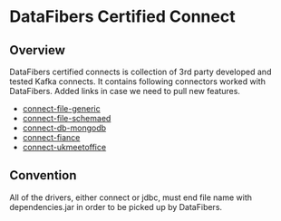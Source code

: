# DataFibers Certified Connect

## Overview
DataFibers certified connects is collection of 3rd party developed and tested Kafka connects.
It contains following connectors worked with DataFibers. Added links in case we need to pull new features.

* [connect-file-generic]()
* [connect-file-schemaed]()
* [connect-db-mongodb](https://github.com/DataReply/kafka-connect-mongodb)
* [connect-fiance]()
* [connect-ukmeetoffice]()

## Convention
All of the drivers, either connect or jdbc, must end file name with dependencies.jar in order to be picked up by DataFibers.
